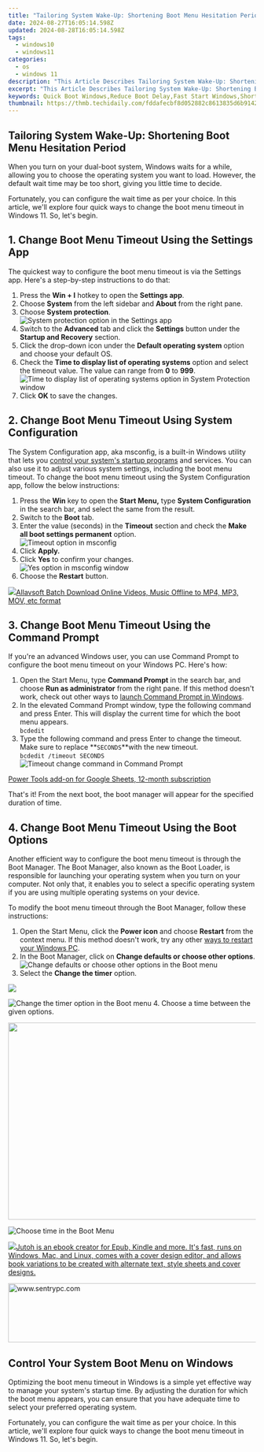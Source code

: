 ```yaml
---
title: "Tailoring System Wake-Up: Shortening Boot Menu Hesitation Period"
date: 2024-08-27T16:05:14.598Z
updated: 2024-08-28T16:05:14.598Z
tags:
  - windows10
  - windows11
categories:
  - os
  - windows 11
description: "This Article Describes Tailoring System Wake-Up: Shortening Boot Menu Hesitation Period"
excerpt: "This Article Describes Tailoring System Wake-Up: Shortening Boot Menu Hesitation Period"
keywords: Quick Boot Windows,Reduce Boot Delay,Fast Start Windows,Shorter Boot Time,Accelerated Boot Window,Boot Menu Speed Up,Wake-Up Optimization
thumbnail: https://thmb.techidaily.com/fddafecbf8d052882c8613835d6b91422875b8a8af17428f6e6ddf368419a301.jpg
---
```


## Tailoring System Wake-Up: Shortening Boot Menu Hesitation Period

 When you turn on your dual-boot system, Windows waits for a while, allowing you to choose the operating system you want to load. However, the default wait time may be too short, giving you little time to decide.

 Fortunately, you can configure the wait time as per your choice. In this article, we'll explore four quick ways to change the boot menu timeout in Windows 11\. So, let's begin.

## 1\. Change Boot Menu Timeout Using the Settings App

 The quickest way to configure the boot menu timeout is via the Settings app. Here's a step-by-step instructions to do that:

1. Press the **Win + I** hotkey to open the **Settings app**.
2. Choose **System** from the left sidebar and **About** from the right pane.
3. Choose **System protection**.  
![System protection option in the Settings app](https://static1.makeuseofimages.com/wordpress/wp-content/uploads/2023/05/system-protection.jpg)
4. Switch to the **Advanced** tab and click the **Settings** button under the **Startup and Recovery** section.
5. Click the drop-down icon under the **Default operating system** option and choose your default OS.
6. Check the **Time to display list of operating systems** option and select the timeout value. The value can range from **0** to **999**.  
![Time to display list of operating systems option in System Protection window](https://static1.makeuseofimages.com/wordpress/wp-content/uploads/2023/05/time-to-display-list-of-operating-systems-option.jpg)
7. Click **OK** to save the changes.

## 2\. Change Boot Menu Timeout Using System Configuration

 The System Configuration app, aka msconfig, is a built-in Windows utility that lets you [control your system's startup programs](https://www.makeuseof.com/optimize-startup-programs-windows-11/) and services. You can also use it to adjust various system settings, including the boot menu timeout. To change the boot menu timeout using the System Configuration app, follow the below instructions:

1. Press the **Win** key to open the **Start Menu,** type **System Configuration** in the search bar, and select the same from the result.
2. Switch to the **Boot** tab.
3. Enter the value (seconds) in the **Timeout** section and check the **Make all boot settings permanent** option.  
![Timeout option in msconfig](https://static1.makeuseofimages.com/wordpress/wp-content/uploads/2023/05/timeout-option.jpg)
4. Click **Apply.**
5. Click **Yes** to confirm your changes.  
![Yes option in msconfig window](https://static1.makeuseofimages.com/wordpress/wp-content/uploads/2023/05/yes-option-1.jpg)
6. Choose the **Restart** button.

<!-- affiliate ads begin -->
<a href="https://secure.2checkout.com/order/checkout.php?PRODS=4631056&QTY=1&AFFILIATE=108875&CART=1"><img src="https://secure.avangate.com/images/merchant/997e65474a248252883b485717f7d098/products/buy-windows.png" border="0">Allavsoft Batch Download Online Videos, Music Offline to MP4, MP3, MOV, etc format </a>
<!-- affiliate ads end -->
## 3\. Change Boot Menu Timeout Using the Command Prompt

 If you're an advanced Windows user, you can use Command Prompt to configure the boot menu timeout on your Windows PC. Here's how:

1. Open the Start Menu, type **Command Prompt** in the search bar, and choose **Run as administrator** from the right pane. If this method doesn't work, check out other ways to [launch Command Prompt in Windows](https://www.makeuseof.com/windows-11-open-command-prompt/).
2. In the elevated Command Prompt window, type the following command and press Enter. This will display the current time for which the boot menu appears.  
`bcdedit`
3. Type the following command and press Enter to change the timeout. Make sure to replace **`SECONDS`**with the new timeout.  
`bcdedit /timeout SECONDS`  
![Timeout change command in Command Prompt](https://static1.makeuseofimages.com/wordpress/wp-content/uploads/2023/05/timout-change-command.jpg)

<!-- affiliate ads begin -->
<a href="https://secure.2checkout.com/order/checkout.php?PRODS=4721564&QTY=1&AFFILIATE=108875&CART=1">Power Tools add-on for Google Sheets, 12-month subscription</a>
<!-- affiliate ads end -->
 That's it! From the next boot, the boot manager will appear for the specified duration of time.

## 4\. Change Boot Menu Timeout Using the Boot Options

 Another efficient way to configure the boot menu timeout is through the Boot Manager. The Boot Manager, also known as the Boot Loader, is responsible for launching your operating system when you turn on your computer. Not only that, it enables you to select a specific operating system if you are using multiple operating systems on your device.

 To modify the boot menu timeout through the Boot Manager, follow these instructions:

1. Open the Start Menu, click the **Power icon** and choose **Restart** from the context menu. If this method doesn't work, try any other [ways to restart your Windows PC](https://www.makeuseof.com/windows-restart-methods/).
2. In the Boot Manager, click on **Change defaults or choose other options**.  
![Change defaults or choose other options in the Boot menu](https://static1.makeuseofimages.com/wordpress/wp-content/uploads/2023/05/change-defaults-or-choose-other-options.jpg)
3. Select the **Change the timer** option.  
<!-- affiliate ads begin -->
<a href="https://shop.systoolsgroup.com/affiliate.php?ACCOUNT=SYSTOOBY&AFFILIATE=108875&PATH=https%3A%2F%2Fwww.systoolsgroup.com%3FAFFILIATE%3D108875%26RESOURCE%3DSysTools%2BGmail%2BBackup"><img src="https://www.systoolsgroup.com/box/gmail-backup.png" border="0"></a>
<!-- affiliate ads end -->
![Change the timer option in the Boot menu](https://static1.makeuseofimages.com/wordpress/wp-content/uploads/2023/05/change-the-timer.jpg)
4. Choose a time between the given options.  
<!-- affiliate ads begin -->
<a href="https://aidotcom.pxf.io/c/5597632/2086436/19576" target="_top" id="2086436"><img src="//a.impactradius-go.com/display-ad/19576-2086436" border="0" alt="" width="1500" height="400"/></a><img height="0" width="0" src="https://imp.pxf.io/i/5597632/2086436/19576" style="position:absolute;visibility:hidden;" border="0" />
<!-- affiliate ads end -->
![Choose time in the Boot Menu](https://static1.makeuseofimages.com/wordpress/wp-content/uploads/2023/05/choose-time.jpg)

<!-- affiliate ads begin -->
<a href="https://secure.2checkout.com/order/checkout.php?PRODS=4694919&QTY=1&AFFILIATE=108875&CART=1"><img src="https://secure.avangate.com/images/merchant/bccefcc1b1eee9eca3ae4f5c1a281482/products/jutoh-logo-1200x1600.jpg" border="0">Jutoh is an ebook creator for Epub, Kindle and more. It's fast, runs on Windows, Mac, and Linux, comes with a cover design editor, and allows book variations to be created with alternate text, style sheets and cover designs. </a>
<!-- affiliate ads end -->
<!-- affiliate ads begin -->
<a href="https://sentrypc.7eer.net/c/5597632/398457/3022" target="_top" id="398457"><img src="//a.impactradius-go.com/display-ad/3022-398457" border="0" alt="www.sentrypc.com" width="980" height="120"/></a><img height="0" width="0" src="https://sentrypc.7eer.net/i/5597632/398457/3022" style="position:absolute;visibility:hidden;" border="0" />
<!-- affiliate ads end -->
## Control Your System Boot Menu on Windows

 Optimizing the boot menu timeout in Windows is a simple yet effective way to manage your system's startup time. By adjusting the duration for which the boot menu appears, you can ensure that you have adequate time to select your preferred operating system.

 Fortunately, you can configure the wait time as per your choice. In this article, we'll explore four quick ways to change the boot menu timeout in Windows 11\. So, let's begin.



<ins class="adsbygoogle"
      style="display:block"
      data-ad-client="ca-pub-7571918770474297"
      data-ad-slot="8358498916"
      data-ad-format="auto"
      data-full-width-responsive="true"></ins>